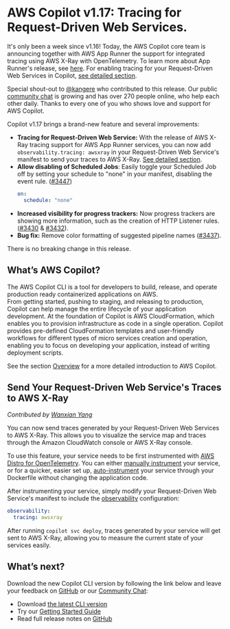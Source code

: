 # AWS Copilot v1.17: Tracing for Request-Driven Web Services.

It's only been a week since v1.16! Today, the AWS Copilot core team is announcing together with AWS App Runner the support for integrated tracing using AWS X-Ray with OpenTelemetry.
To learn more about App Runner's release, see [here](<placeholder>). For
enabling tracing for your Request-Driven Web Services in Copilot, [see detailed section](./#send-your-request-driven-web-services-traces-to-aws-xray).


Special shout-out to [@kangere](https://github.com/kangere)
who contributed to this release. Our public [сommunity сhat](https://gitter.im/aws/copilot-cli) is growing and has over 270 people online,
who help each other daily. Thanks to every one of you who shows love and support for AWS Copilot.

Copilot v1.17 brings a brand-new feature and several improvements:

* **Tracing for Request-Driven Web Service:** With the release of AWS X-Ray tracing support for AWS App Runner services, you can now add `observability.tracing: awsxray` in your Request-Driven Web Service's 
  manifest to send your traces to AWS X-Ray. [See detailed section](./#send-your-request-driven-web-services-traces-to-aws-xray).
* **Allow disabling of Scheduled Jobs**: 
  Easily toggle your Scheduled Job off by setting your schedule to "none" in your manifest, disabling the event rule. ([#3447](https://github.com/aws/copilot-cli/pull/3447))
  ```yaml
  on:
    schedule: "none"
  ```
* **Increased visibility for progress trackers:** Now progress trackers are showing more information, such as the creation of HTTP Listener rules. ([#3430](https://github.com/aws/copilot-cli/pull/3430) & [#3432](https://github.com/aws/copilot-cli/pull/3432)).
* **Bug fix:** Remove color formatting of suggested pipeline names ([#3437](https://github.com/aws/copilot-cli/pull/3437)).

There is no breaking change in this release.

## What’s AWS Copilot?

The AWS Copilot CLI is a tool for developers to build, release, and operate production ready containerized applications on AWS.  
From getting started, pushing to staging, and releasing to production, Copilot can help manage the entire lifecycle of your application development.
At the foundation of Copilot is AWS CloudFormation, which enables you to provision infrastructure as code in a single operation.
Copilot provides pre-defined CloudFormation templates and user-friendly workflows for different types of micro services creation and operation,
enabling you to focus on developing your application, instead of writing deployment scripts.

See the section [Overview](../docs/concepts/overview.en.md) for a more detailed introduction to AWS Copilot.

## Send Your Request-Driven Web Service's Traces to AWS X-Ray
_Contributed by [Wanxian Yang](https://github.com/Lou1415926/)_

You can now send traces generated by your Request-Driven Web Services to AWS X-Ray. This allows you to visualize the service map and traces 
through the Amazon CloudWatch console or AWS X-Ray console.

To use this feature, your service needs to be first instrumented with 
[AWS Distro for OpenTelemetry](https://aws.amazon.com/otel/?otel-blogs.sort-by=item.additionalFields.createdDate&otel-blogs.sort-order=desc).
You can either [manually instrument](https://aws-otel.github.io/docs/getting-started/python-sdk/trace-manual-instr) your service, 
or for a quicker, easier set up, [auto-instrument](https://aws-otel.github.io/docs/getting-started/python-sdk/trace-auto-instr) 
your service through your Dockerfile without changing the application code.

After instrumenting your service, simply modify your Request-Driven Web Service's manifest to include the [observability](../docs/manifest/rd-web-service.en.md#observability) configuration:
```yaml
observability:
  tracing: awsxray
```

After running `copilot svc deploy`, traces generated by your service will get sent to AWS X-Ray, allowing you to measure
the current state of your services easily.


## What’s next?

Download the new Copilot CLI version by following the link below and leave your feedback on [GitHub](https://github.com/aws/copilot-cli/) or our [Community Chat](https://gitter.im/aws/copilot-cli):

* Download [the latest CLI version](../docs/getting-started/install.en.md)
* Try our [Getting Started Guide](../docs/getting-started/first-app-tutorial.en.md)
* Read full release notes on [GitHub](https://github.com/aws/copilot-cli/releases/tag/v1.17.0)

